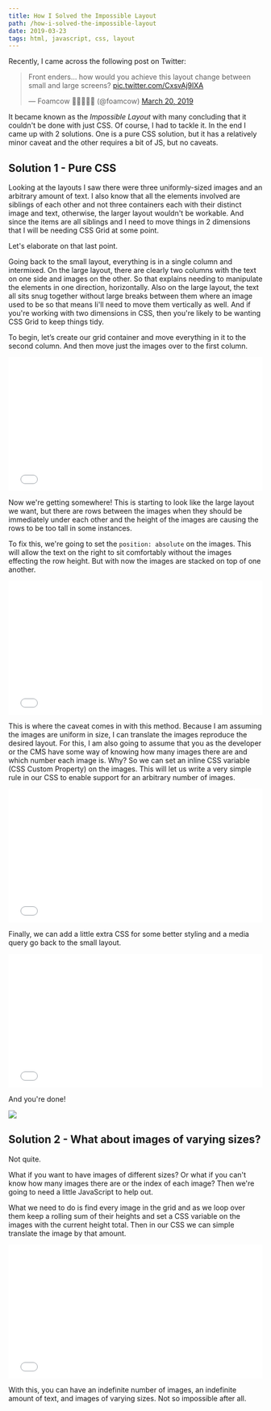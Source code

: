 ```yaml
---
title: How I Solved the Impossible Layout
path: /how-i-solved-the-impossible-layout
date: 2019-03-23
tags: html, javascript, css, layout
---
```


Recently, I came across the following post on Twitter:

<blockquote class="twitter-tweet" data-lang="en"><p lang="en" dir="ltr">Front enders… how would you achieve this layout change between small and large screens? <a href="https://t.co/CxsvAj9lXA">pic.twitter.com/CxsvAj9lXA</a></p>&mdash; Foamcow 🏴󠁧󠁢󠁷󠁬󠁳󠁿🇬🇧🇪🇺 (@foamcow) <a href="https://twitter.com/foamcow/status/1108290606458175489?ref_src=twsrc%5Etfw">March 20, 2019</a></blockquote>
<script async src="https://platform.twitter.com/widgets.js" charset="utf-8"></script>

It became known as the _Impossible Layout_ with many concluding that it couldn't be done with just CSS. Of course, I had to tackle it. In the end I came up with 2 solutions. One is a pure CSS solution, but it has a relatively minor caveat and the other requires a bit of JS, but no caveats.

## Solution 1 - Pure CSS

Looking at the layouts I saw there were three uniformly-sized images and an arbitrary amount of text. I also know that all the elements involved are siblings of each other and not three containers each with their distinct image and text, otherwise, the larger layout wouldn't be workable. And since the items are all siblings and I need to move things in 2 dimensions that I will be needing CSS Grid at some point.

Let's elaborate on that last point.

Going back to the small layout, everything is in a single column and intermixed. On the large layout, there are clearly two columns with the text on one side and images on the other. So that explains needing to manipulate the elements in one direction, horizontally. Also on the large layout, the text all sits snug together without large breaks between them where an image used to be so that means Ii'll need to move them vertically as well. And if you're working with two dimensions in CSS, then you're likely to be wanting CSS Grid to keep things tidy.

To begin, let’s create our grid container and move everything in it to the second column. And then move just the images over to the first column.

<iframe height="265" style="width: 100%;" scrolling="no" title="Impossible Layout - CSS Grid only" src="//codepen.io/arkmuntasser/embed/eXboKv/?height=265&theme-id=dark&default-tab=html,result" frameborder="no" allowtransparency="true" allowfullscreen="true">
  See the Pen <a href='https://codepen.io/arkmuntasser/pen/eXboKv/'>Impossible Layout - CSS Grid only</a> by Amir R Muntasser
  (<a href='https://codepen.io/arkmuntasser'>@arkmuntasser</a>) on <a href='https://codepen.io'>CodePen</a>.
</iframe>

Now we're getting somewhere! This is starting to look like the large layout we want, but there are rows between the images when they should be immediately under each other and the height of the images are causing the rows to be too tall in some instances.

To fix this, we're going to set the `position: absolute` on the images. This will allow the text on the right to sit comfortably without the images effecting the row height. But with now the images are stacked on top of one another.

<iframe height="265" style="width: 100%;" scrolling="no" title="Impossible Layout - CSS Grid + Absolute Positioning" src="//codepen.io/arkmuntasser/embed/MxZRZJ/?height=265&theme-id=dark&default-tab=html,result" frameborder="no" allowtransparency="true" allowfullscreen="true">
  See the Pen <a href='https://codepen.io/arkmuntasser/pen/MxZRZJ/'>Impossible Layout - CSS Grid + Absolute Positioning</a> by Amir R Muntasser
  (<a href='https://codepen.io/arkmuntasser'>@arkmuntasser</a>) on <a href='https://codepen.io'>CodePen</a>.
</iframe>

This is where the caveat comes in with this method. Because I am assuming the images are uniform in size, I can translate the images reproduce the desired layout. For this, I am also going to assume that you as the developer or the CMS have some way of knowing how many images there are and which number each image is. Why? So we can set an inline CSS variable (CSS Custom Property) on the images. This will let us write a very simple rule in our CSS to enable support for an arbitrary number of images.

<iframe height="265" style="width: 100%;" scrolling="no" title="Impossible Layout - CSS Grid only" src="//codepen.io/arkmuntasser/embed/YgdMgd/?height=265&theme-id=dark&default-tab=html,result" frameborder="no" allowtransparency="true" allowfullscreen="true">
  See the Pen <a href='https://codepen.io/arkmuntasser/pen/YgdMgd/'>Impossible Layout - CSS Grid only</a> by Amir R Muntasser
  (<a href='https://codepen.io/arkmuntasser'>@arkmuntasser</a>) on <a href='https://codepen.io'>CodePen</a>.
</iframe>

Finally, we can add a little extra CSS for some better styling and a media query go back to the small layout.

<iframe height="265" style="width: 100%;" scrolling="no" title="Impossible Layout - Final" src="//codepen.io/arkmuntasser/embed/YgdbKg/?height=265&theme-id=dark&default-tab=html,result" frameborder="no" allowtransparency="true" allowfullscreen="true">
  See the Pen <a href='https://codepen.io/arkmuntasser/pen/YgdbKg/'>Impossible Layout - Final</a> by Amir R Muntasser
  (<a href='https://codepen.io/arkmuntasser'>@arkmuntasser</a>) on <a href='https://codepen.io'>CodePen</a>.
</iframe>

And you're done!

![](https://cdn.glitch.com/2caac55b-1244-4a5a-9e9c-6389d180ccf7%2Ftenor.gif?1553317759077)

## Solution 2 - What about images of varying sizes?

Not quite.

What if you want to have images of different sizes? Or what if you can't know how many images there are or the index of each image? Then we're going to need a little JavaScript to help out.

What we need to do is find every image in the grid and as we loop over them keep a rolling sum of their heights and set a CSS variable on the images with the current height total. Then in our CSS we can simple translate the image by that amount.

<iframe height="265" style="width: 100%;" scrolling="no" title="Impossible Layout - Solved!" src="//codepen.io/arkmuntasser/embed/PLXvWP/?height=265&theme-id=dark&default-tab=html,result" frameborder="no" allowtransparency="true" allowfullscreen="true">
  See the Pen <a href='https://codepen.io/arkmuntasser/pen/PLXvWP/'>Impossible Layout - Solved!</a> by Amir R Muntasser
  (<a href='https://codepen.io/arkmuntasser'>@arkmuntasser</a>) on <a href='https://codepen.io'>CodePen</a>.
</iframe>

With this, you can have an indefinite number of images, an indefinite amount of text, and images of varying sizes. Not so impossible after all.

